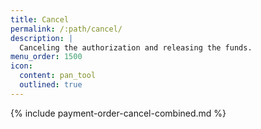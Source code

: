 ```yaml
---
title: Cancel
permalink: /:path/cancel/
description: |
  Canceling the authorization and releasing the funds.
menu_order: 1500
icon:
  content: pan_tool
  outlined: true
---
```


{% include payment-order-cancel-combined.md %}
